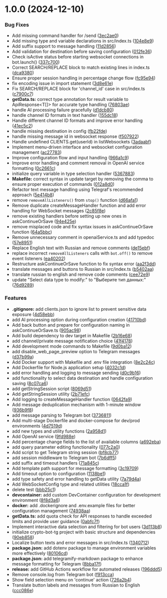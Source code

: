 # 1.0.0 (2024-12-10)


### Bug Fixes

* Add missing command handler for /send ([3ec2ae0](https://github.com/cryptoscan-pro/crypto-bot-tg/commit/3ec2ae0d68490c0fa691be85a4dcde17151801cb))
* Add missing type and variable declarations in src/index.ts ([104e8e9](https://github.com/cryptoscan-pro/crypto-bot-tg/commit/104e8e9b9688d4bfdfc8ec1b15f32f7f6112646b))
* Add suffix support to message handling ([11d2856](https://github.com/cryptoscan-pro/crypto-bot-tg/commit/11d28569ca2f0055531bd82242fc2e4a1d3bc0f3))
* Add validation for destination before saving configuration ([012fe36](https://github.com/cryptoscan-pro/crypto-bot-tg/commit/012fe366506556aeab454bda9e8362d3c0504bc1))
* Check isActive status before starting websocket connections in bot.launch() ([337c700](https://github.com/cryptoscan-pro/crypto-bot-tg/commit/337c700e426668db138a22b85bcda5df039c14f6))
* Correct SEARCH/REPLACE block to match existing lines in index.ts ([dca9380](https://github.com/cryptoscan-pro/crypto-bot-tg/commit/dca9380b2256155490907ed79bfd3e74ebc70149))
* Ensure proper session handling in percentage change flow ([fc95e94](https://github.com/cryptoscan-pro/crypto-bot-tg/commit/fc95e94aed3c8cb144f0913a731f371b9fa67f55))
* fix encoding issue in import statement ([3d8e61e](https://github.com/cryptoscan-pro/crypto-bot-tg/commit/3d8e61ed474e161769baec992956dbf00b427e5f))
* Fix SEARCH/REPLACE block for 'channel_id' case in src/index.ts ([c7900c7](https://github.com/cryptoscan-pro/crypto-bot-tg/commit/c7900c764ff5d7f34f4d771157369379f6676d9f))
* **getData.ts:** correct type annotation for result variable to ApiResponse<T[]> for accurate type handling ([76803ae](https://github.com/cryptoscan-pro/crypto-bot-tg/commit/76803ae713ea59df36a86fb05afe35192761f97c))
* handle AI processing failure gracefully ([d1dcb80](https://github.com/cryptoscan-pro/crypto-bot-tg/commit/d1dcb80cbcf2a1ad6b27107ce1d9b340dee52a97))
* handle channel ID formats in text handler ([155dc18](https://github.com/cryptoscan-pro/crypto-bot-tg/commit/155dc18c8d729db74143e07c3238ad838a1e6b5e))
* Handle different channel ID formats and improve error handling ([41ec5c2](https://github.com/cryptoscan-pro/crypto-bot-tg/commit/41ec5c2c6ea8fc702ffc956eeb3188fdbd8120c2))
* handle missing destination in config ([fb22fde](https://github.com/cryptoscan-pro/crypto-bot-tg/commit/fb22fdea22abd9a1cb6a8fc4f9148f8e000acf2d))
* handle missing message id in websocket response ([f507922](https://github.com/cryptoscan-pro/crypto-bot-tg/commit/f5079221c731d2485f3a786c4b0f986442028a03))
* Handle undefined CLIENTS.get(userId) in listWebsockets ([3adaabf](https://github.com/cryptoscan-pro/crypto-bot-tg/commit/3adaabf406dc6684589d432139dc17d039a98453))
* Implement menu-driven interface and websocket configuration management ([ac27783](https://github.com/cryptoscan-pro/crypto-bot-tg/commit/ac27783e932afcbd18002cb0445c199cd1b65df3))
* Improve configuration flow and input handling ([966a1c9](https://github.com/cryptoscan-pro/crypto-bot-tg/commit/966a1c9abbe6bbafd5d98b82d8ea8836f590ad2b))
* Improve error handling and comment removal in OpenAI service formatting ([0c2661c](https://github.com/cryptoscan-pro/crypto-bot-tg/commit/0c2661c004f23279b014a9f0c28b5710e0534067))
* initialize query variable in type selection handler ([5367883](https://github.com/cryptoscan-pro/crypto-bot-tg/commit/5367883ad7f877472839da40fc003181583e6fb1))
* **Makefile:** correct syntax in update target by removing the comma to ensure proper execution of commands ([012a8d0](https://github.com/cryptoscan-pro/crypto-bot-tg/commit/012a8d040f681b301578dbc5f3220303391a7b97))
* Refactor text message handling using Telegraf's recommended approach ([5e414b8](https://github.com/cryptoscan-pro/crypto-bot-tg/commit/5e414b818052b4fd092bb489de11274c72122c9b))
* remove `removeAllListeners()` from `stop()` function ([d66afa1](https://github.com/cryptoscan-pro/crypto-bot-tg/commit/d66afa12b29c37636ae67e68811c1e25551e3ea6))
* Remove duplicate createMessageHandler function and add error handling for WebSocket messages ([2c85f8e](https://github.com/cryptoscan-pro/crypto-bot-tg/commit/2c85f8e20b8943b4c64cfe8708eb45acf65d7b8b))
* remove existing handlers before setting up new ones in askContinueOrSave ([94e425e](https://github.com/cryptoscan-pro/crypto-bot-tg/commit/94e425e57b425f5e8b6d31b5b362d7f2085ae044))
* remove misplaced code and fix syntax issues in askContinueOrSave function ([64a5bbc](https://github.com/cryptoscan-pro/crypto-bot-tg/commit/64a5bbc0cbff51ccc32f20a8a9b2dc0781152308))
* Remove unnecessary comment in openaiService.ts and add typedoc ([57e8951](https://github.com/cryptoscan-pro/crypto-bot-tg/commit/57e89513186666f27115f0c20045d21f38429e61))
* Replace English text with Russian and remove comments ([de15ebf](https://github.com/cryptoscan-pro/crypto-bot-tg/commit/de15ebfda863294cda12c5516ba70bda7c25dcda))
* replace incorrect `removeAllListeners` calls with `bot.off()` to remove event listeners ([ea40202](https://github.com/cryptoscan-pro/crypto-bot-tg/commit/ea40202309ebc72bbc19b2e59715eff5b63fb92c))
* Restructure askContinueOrSave function to fix syntax error ([aa2f3dd](https://github.com/cryptoscan-pro/crypto-bot-tg/commit/aa2f3dd3721ba9d77cb61f5c22335aac2e6aee6f))
* translate messages and buttons to Russian in src/index.ts ([b5402aa](https://github.com/cryptoscan-pro/crypto-bot-tg/commit/b5402aab0c53fb24cde15749904e542e0720cc2d))
* translate russian to english and remove code comments ([cee72e9](https://github.com/cryptoscan-pro/crypto-bot-tg/commit/cee72e902840bba724a5825e658237893ba47320))
* update "Select data type to modify:" to "Выберите тип данных:" ([76d9289](https://github.com/cryptoscan-pro/crypto-bot-tg/commit/76d9289bf1110ad404287304f8fcfa589bf63099))


### Features

* **.gitignore:** add clients.json to ignore list to prevent sensitive data exposure ([4d58ebb](https://github.com/cryptoscan-pro/crypto-bot-tg/commit/4d58ebb2cbc1258fb0bad978c2622879b9cab21b))
* add AI processing option during configuration creation ([41710bd](https://github.com/cryptoscan-pro/crypto-bot-tg/commit/41710bd2e748f1ba0495c57ddb4500e552df7fef))
* Add back button and prepare for configuration naming in askContinueOrSave.ts ([905ac98](https://github.com/cryptoscan-pro/crypto-bot-tg/commit/905ac984b8d079eb24a2a49cc0da9a8601dbda19))
* Add build dependency to dev target in Makefile ([2b16e68](https://github.com/cryptoscan-pro/crypto-bot-tg/commit/2b16e683ed490a34f69b32cf99e1318abc2cd4c4))
* add channel/private message notification choice ([41f4178](https://github.com/cryptoscan-pro/crypto-bot-tg/commit/41f4178baa2db1de8b6726886388dedbd10cd8ae))
* Add development mode commands to Makefile ([9d0ba12](https://github.com/cryptoscan-pro/crypto-bot-tg/commit/9d0ba126057ea9c4c6b86f2a22d2fe9d32189051))
* add disable_web_page_preview option to Telegram messages ([d37b99a](https://github.com/cryptoscan-pro/crypto-bot-tg/commit/d37b99a42f83ce7542f985c48cc5f6b92546c129))
* Add Docker support with Makefile and .env file integration ([8e2c24c](https://github.com/cryptoscan-pro/crypto-bot-tg/commit/8e2c24c78d5ac72a410c9f1826ed409eb989bc88))
* Add Dockerfile for Node.js application setup ([4032c1d](https://github.com/cryptoscan-pro/crypto-bot-tg/commit/4032c1dc8acc32a68dab25ef59424de8724c6720))
* add error handling and logging to message sending ([d0c9b16](https://github.com/cryptoscan-pro/crypto-bot-tg/commit/d0c9b163676b90508df6ee968ac3d127fe882151))
* add functionality to select data destination and handle configuration saving ([8c07ca6](https://github.com/cryptoscan-pro/crypto-bot-tg/commit/8c07ca68ccf3d1bb5eeeedd947a55ab605c4bb86))
* add getStringSession script ([8069d51](https://github.com/cryptoscan-pro/crypto-bot-tg/commit/8069d51b30a4d81f66f59e81ccd616a1fd775eac))
* Add getStringSession utility ([2b71efc](https://github.com/cryptoscan-pro/crypto-bot-tg/commit/2b71efc211614298c863b2295559cf0015fede48))
* Add logging to createMessageHandler function ([0642fa9](https://github.com/cryptoscan-pro/crypto-bot-tg/commit/0642fa9d6ce1e29304caf2e8de955bcfffcf4c5d))
* Add message deduplication mechanism with 1-minute window ([936b9f8](https://github.com/cryptoscan-pro/crypto-bot-tg/commit/936b9f8c32014f16d1aa4ab1cffe3b398e7169f3))
* add message parsing to Telegram bot ([3736811](https://github.com/cryptoscan-pro/crypto-bot-tg/commit/373681138d382c9e9b89dc7e3f290307b9e35837))
* Add multi-stage Dockerfile and docker-compose for dev/prod environments ([4d7519d](https://github.com/cryptoscan-pro/crypto-bot-tg/commit/4d7519d770d2974c92c59d12a4507d969faff60d))
* add new types and utility functions ([2a958d1](https://github.com/cryptoscan-pro/crypto-bot-tg/commit/2a958d1d738a15a56520ad2987eb78d4fd8fe4dd))
* Add OpenAI service ([9fd988e](https://github.com/cryptoscan-pro/crypto-bot-tg/commit/9fd988e623b42e5cb128ad14a98608da8fac0ce6))
* Add percentage change fields to the list of available columns ([a692eba](https://github.com/cryptoscan-pro/crypto-bot-tg/commit/a692ebab94860eaceec78a7c67e8d8d125f75eaa))
* add query parameter editing functionality ([077c2a0](https://github.com/cryptoscan-pro/crypto-bot-tg/commit/077c2a0795a35e2cb2c05d4945001e5ec3462ab8))
* Add script to get Telegram string session ([bf8cb77](https://github.com/cryptoscan-pro/crypto-bot-tg/commit/bf8cb77d93e1d33f5b2756bea8f04c7b638c5662))
* add session middleware to Telegram bot ([7b6dff5](https://github.com/cryptoscan-pro/crypto-bot-tg/commit/7b6dff55e07bfc0f2b484b3a929caf8beb82bb1e))
* add suffix and timeout handlers ([71a845c](https://github.com/cryptoscan-pro/crypto-bot-tg/commit/71a845c073af7f1d7e665851dab2c9b37b10814e))
* Add template path support for message formatting ([3c19709](https://github.com/cryptoscan-pro/crypto-bot-tg/commit/3c1970996acb42066e725f822c958e72c3290647))
* Add timeout option to configuration ([1138be1](https://github.com/cryptoscan-pro/crypto-bot-tg/commit/1138be121f407d289667a6a3fa93cb8a8e3b2f5b))
* add type safety and error handling to getData utility ([7a79d4a](https://github.com/cryptoscan-pro/crypto-bot-tg/commit/7a79d4a48b069c6da9c44c08280e9cdb640a74ff))
* Add WebSocketConfig type and related utilities ([18cca1f](https://github.com/cryptoscan-pro/crypto-bot-tg/commit/18cca1fd9a391a8fa1d8bc691791d1de5bee28db))
* delete test ([bbb25c1](https://github.com/cryptoscan-pro/crypto-bot-tg/commit/bbb25c1e32599f4b3a878ce9682527976aa80055))
* **devcontainer:** add custom DevContainer configuration for development environment ([8f8d3a6](https://github.com/cryptoscan-pro/crypto-bot-tg/commit/8f8d3a6dab544681712592ab38b1b7ac4a31e4b7))
* **docker:** add .dockerignore and .env.example files for better configuration management ([74938aa](https://github.com/cryptoscan-pro/crypto-bot-tg/commit/74938aa1fa3dd3aa263a1a32ee538f15dc4c513c))
* **getData.ts:** add quota check for API responses to handle exceeded limits and provide user guidance ([0abfc7f](https://github.com/cryptoscan-pro/crypto-bot-tg/commit/0abfc7f7981aa1da4874318d4dcaa06cf7fd42eb))
* Implement interactive data selection and filtering for bot users ([3d113b8](https://github.com/cryptoscan-pro/crypto-bot-tg/commit/3d113b81f838bc2ca2026d8e14e8e0d232edbd50))
* initialize crypto-bot-tg project with basic structure and dependencies ([90eb858](https://github.com/cryptoscan-pro/crypto-bot-tg/commit/90eb858571aa2cfe83445a8460284861a636b4f7))
* Localize button texts and error messages in src/index.ts ([1340712](https://github.com/cryptoscan-pro/crypto-bot-tg/commit/1340712cab78e40f2122306fa421af416a079298))
* **package.json:** add dotenv package to manage environment variables more effectively ([80106cd](https://github.com/cryptoscan-pro/crypto-bot-tg/commit/80106cd30de3a01695629f03ecc3c6f898eeb4b3))
* **package.json:** add telegramify-markdown package to enhance message formatting for Telegram ([8bba17f](https://github.com/cryptoscan-pro/crypto-bot-tg/commit/8bba17f89f8111e50ae0279201b44f89ff10ab12))
* **release:** add GitHub Actions workflow for automated releases ([196ddd5](https://github.com/cryptoscan-pro/crypto-bot-tg/commit/196ddd5c51b1de18a20b8f24285f46163adbe9e8))
* Remove console.log from Telegram bot ([f913cca](https://github.com/cryptoscan-pro/crypto-bot-tg/commit/f913cca5c23bb3ab17feef7c8a09054d1f35de76))
* Show field selection menu on 'continue' action ([726a2b4](https://github.com/cryptoscan-pro/crypto-bot-tg/commit/726a2b40b15e09f0e7eaec32971d75ba4fb61d4c))
* Translate button labels and messages from Russian to English ([ccc086e](https://github.com/cryptoscan-pro/crypto-bot-tg/commit/ccc086e1b77926eb672d2121f4db732a0b93d0f6))
